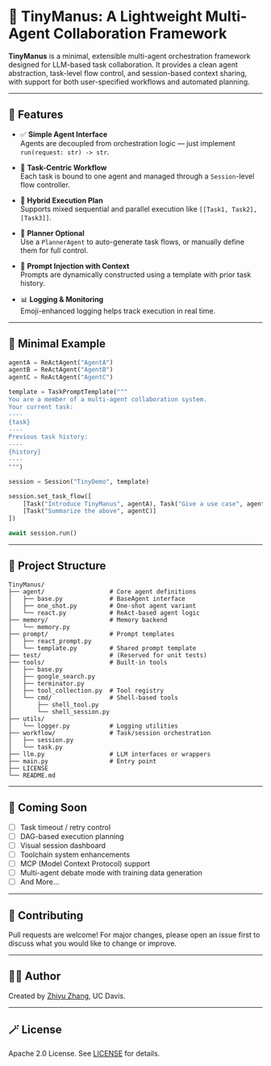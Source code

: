 # 🧠 TinyManus: A Lightweight Multi-Agent Collaboration Framework

**TinyManus** is a minimal, extensible multi-agent orchestration framework designed for LLM-based task collaboration. It provides a clean agent abstraction, task-level flow control, and session-based context sharing, with support for both user-specified workflows and automated planning.

---

## 🚀 Features

- ✅ **Simple Agent Interface**  
  Agents are decoupled from orchestration logic — just implement `run(request: str) -> str`.

- 🧩 **Task-Centric Workflow**  
  Each task is bound to one agent and managed through a `Session`-level flow controller.

- 🔀 **Hybrid Execution Plan**  
  Supports mixed sequential and parallel execution like `[[Task1, Task2], [Task3]]`.

- 🧠 **Planner Optional**  
  Use a `PlannerAgent` to auto-generate task flows, or manually define them for full control.

- 📝 **Prompt Injection with Context**  
  Prompts are dynamically constructed using a template with prior task history.

- 📊 **Logging & Monitoring**  
  Emoji-enhanced logging helps track execution in real time.

---


## 🧪 Minimal Example

```python
agentA = ReActAgent("AgentA")
agentB = ReActAgent("AgentB")
agentC = ReActAgent("AgentC")

template = TaskPromptTemplate("""
You are a member of a multi-agent collaboration system.
Your current task:
----
{task}
----
Previous task history:
----
{history}
----
""")

session = Session("TinyDemo", template)

session.set_task_flow([
    [Task("Introduce TinyManus", agentA), Task("Give a use case", agentB)],
    [Task("Summarize the above", agentC)]
])

await session.run()
```

---

## 📁 Project Structure

```
TinyManus/
├── agent/                  # Core agent definitions
│   ├── base.py             # BaseAgent interface
│   ├── one_shot.py         # One-shot agent variant
│   └── react.py            # ReAct-based agent logic
├── memory/                 # Memory backend
│   └── memory.py
├── prompt/                 # Prompt templates
│   ├── react_prompt.py
│   └── template.py         # Shared prompt template
├── test/                   # (Reserved for unit tests)
├── tools/                  # Built-in tools
│   ├── base.py
│   ├── google_search.py
│   ├── terminator.py
│   ├── tool_collection.py  # Tool registry
│   └── cmd/                # Shell-based tools
│       ├── shell_tool.py
│       └── shell_session.py
├── utils/
│   └── logger.py           # Logging utilities
├── workflow/               # Task/session orchestration
│   ├── session.py
│   └── task.py
├── llm.py                  # LLM interfaces or wrappers
├── main.py                 # Entry point
├── LICENSE
└── README.md

```

---

## 🔮 Coming Soon

- [ ] Task timeout / retry control
- [ ] DAG-based execution planning
- [ ] Visual session dashboard
- [ ] Toolchain system enhancements
- [ ] MCP (Model Context Protocol) support
- [ ] Multi-agent debate mode with training data generation
- [ ] And More...

---

## 🤝 Contributing

Pull requests are welcome! For major changes, please open an issue first to discuss what you would like to change or improve.

---

## 🧑‍💻 Author

Created by [Zhiyu Zhang](https://github.com/ZhiyuZhangA), UC Davis.

---

## 🪄 License

Apache 2.0 License. See [LICENSE](./LICENSE) for details.

